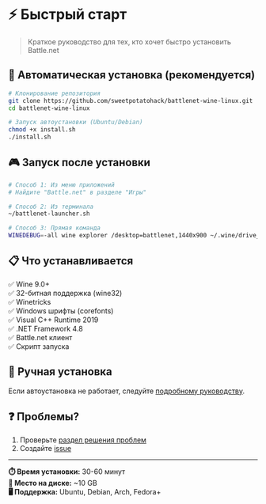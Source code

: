 # ⚡ Быстрый старт

> Краткое руководство для тех, кто хочет быстро установить Battle.net

## 🚀 Автоматическая установка (рекомендуется)

```bash
# Клонирование репозитория
git clone https://github.com/sweetpotatohack/battlenet-wine-linux.git
cd battlenet-wine-linux

# Запуск автоустановки (Ubuntu/Debian)  
chmod +x install.sh
./install.sh
```

## 🎮 Запуск после установки

```bash
# Способ 1: Из меню приложений
# Найдите "Battle.net" в разделе "Игры"

# Способ 2: Из терминала
~/battlenet-launcher.sh

# Способ 3: Прямая команда
WINEDEBUG=-all wine explorer /desktop=battlenet,1440x900 ~/.wine/drive_c/ProgramData/Battle.net/Agent/Agent.exe &
```

## 📋 Что устанавливается

✅ Wine 9.0+  
✅ 32-битная поддержка (wine32)  
✅ Winetricks  
✅ Windows шрифты (corefonts)  
✅ Visual C++ Runtime 2019  
✅ .NET Framework 4.8  
✅ Battle.net клиент  
✅ Скрипт запуска  

## 🔧 Ручная установка

Если автоустановка не работает, следуйте [подробному руководству](battle-net-wine-guide.md).

## ❓ Проблемы?

1. Проверьте [раздел решения проблем](battle-net-wine-guide.md#решение-проблем)
2. Создайте [issue](https://github.com/sweetpotatohack/battlenet-wine-linux/issues/new)

---

**⏱️ Время установки:** 30-60 минут  
**💾 Место на диске:** ~10 GB  
**🖥️ Поддержка:** Ubuntu, Debian, Arch, Fedora+
